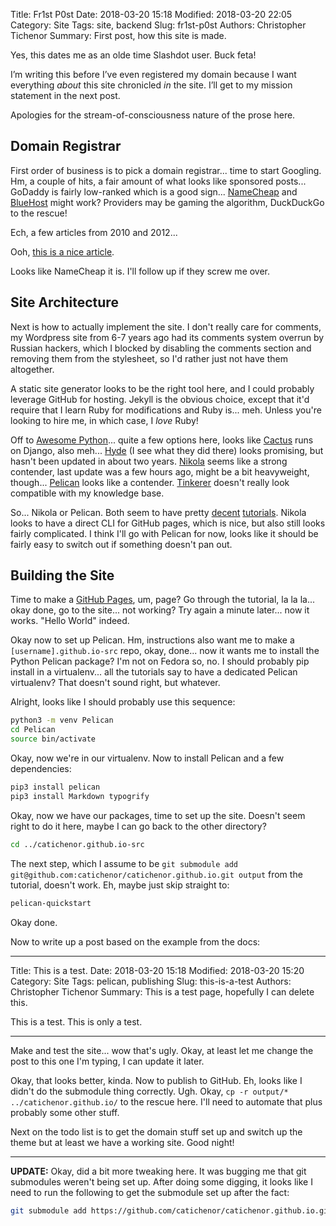 Title: Fr1st P0st
Date: 2018-03-20 15:18
Modified: 2018-03-20 22:05
Category: Site
Tags: site, backend
Slug: fr1st-p0st
Authors: Christopher Tichenor
Summary: First post, how this site is made.

Yes, this dates me as an olde time Slashdot user. Buck feta!

I’m writing this before I’ve even registered my domain because I want everything _about_ this site chronicled _in_ the site. I’ll get to my mission statement in the next post.

Apologies for the stream-of-consciousness nature of the prose here.

## Domain Registrar

First order of business is to pick a domain registrar... time to start Googling. Hm, a couple of hits, a fair amount of what looks like sponsored posts... GoDaddy is fairly low-ranked which is a good sign... [NameCheap](https://makeawebsitehub.com/go/namecheap) and [BlueHost](https://makeawebsitehub.com/go/bluehost) might work? Providers may be gaming the algorithm, DuckDuckGo to the rescue! 

Ech, a few articles from 2010 and 2012... 

Ooh, [this is a nice article](https://makeawebsitehub.com/reviews/domain-registrars/).

Looks like NameCheap it is. I'll follow up if they screw me over.

## Site Architecture

Next is how to actually implement the site. I don't really care for comments, my Wordpress site from 6-7 years ago had its comments system overrun by Russian hackers, which I blocked by disabling the comments section and removing them from the stylesheet, so I'd rather just not have them altogether. 

A static site generator looks to be the right tool here, and I could probably leverage GitHub for hosting. Jekyll is the obvious choice, except that it'd require that I learn Ruby for modifications and Ruby is... meh. Unless you're looking to hire me, in which case, I *love* Ruby!

Off to [Awesome Python](https://github.com/vinta/awesome-python#static-site-generator)... quite a few options here, looks like [Cactus](https://github.com/eudicots/Cactus) runs on Django, also meh... [Hyde](https://github.com/hyde/hyde) (I see what they did there) looks promising, but hasn't been updated in about two years. [Nikola](https://github.com/getnikola/nikola) seems like a strong contender, last update was a few hours ago, might be a bit heavyweight, though... [Pelican](https://github.com/getpelican/pelican) looks like a contender. [Tinkerer](https://github.com/vladris/tinkerer/) doesn't really look compatible with my knowledge base.

So... Nikola or Pelican. Both seem to have pretty [decent](https://fedoramagazine.org/make-github-pages-blog-with-pelican/) [tutorials](http://journalpanic.com/pyhi/posts/make-your-own-blog-with-github-pages-and-nikola/). Nikola looks to have a direct CLI for GitHub pages, which is nice, but also still looks fairly complicated. I think I'll go with Pelican for now, looks like it should be fairly easy to switch out if something doesn't pan out.

## Building the Site

Time to make a [GitHub Pages](https://pages.github.com), um, page? Go through the tutorial, la la la... okay done, go to the site... not working? Try again a minute later... now it works. "Hello World" indeed.

Okay now to set up Pelican. Hm, instructions also want me to make a `[username].github.io-src` repo, okay, done... now it wants me to install the Python Pelican package? I'm not on Fedora so, no. I should probably pip install in a virtualenv... all the tutorials say to have a dedicated Pelican virtualenv? That doesn't sound right, but whatever. 

Alright, looks like I should probably use this sequence:

```bash
python3 -m venv Pelican
cd Pelican
source bin/activate
```

Okay, now we're in our virtualenv. Now to install Pelican and a few dependencies:

```bash
pip3 install pelican
pip3 install Markdown typogrify
```

Okay, now we have our packages, time to set up the site. Doesn't seem right to do it here, maybe I can go back to the other directory?

```bash
cd ../catichenor.github.io-src
```

The next step, which I assume to be `git submodule add git@github.com:catichenor/catichenor.github.io.git output` from the tutorial, doesn't work. Eh, maybe just skip straight to:

```bash
pelican-quickstart
```

Okay done.

Now to write up a post based on the example from the docs:

---

Title: This is a test.
Date: 2018-03-20 15:18
Modified: 2018-03-20 15:20
Category: Site
Tags: pelican, publishing
Slug: this-is-a-test
Authors: Christopher Tichenor
Summary: This is a test page, hopefully I can delete this.

This is a test. This is only a test.

---

Make and test the site... wow that's ugly. Okay, at least let me change the post to this one I'm typing, I can update it later.

Okay, that looks better, kinda. Now to publish to GitHub. Eh, looks like I didn't do the submodule thing correctly. Ugh. Okay, `cp -r output/* ../catichenor.github.io/` to the rescue here. I'll need to automate that plus probably some other stuff.

Next on the todo list is to get the domain stuff set up and switch up the theme but at least we have a working site. Good night!

---

**UPDATE:** Okay, did a bit more tweaking here. It was bugging me that git submodules weren't being set up. After doing some digging, it looks like I need to run the following to get the submodule set up after the fact:

```bash
git submodule add https://github.com/catichenor/catichenor.github.io.git output
```